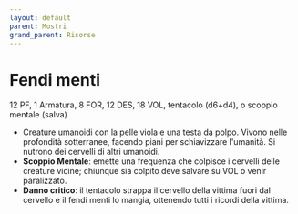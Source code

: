 ```yaml
---
layout: default
parent: Mostri
grand_parent: Risorse
---
```


# Fendi menti

12 PF, 1 Armatura, 8 FOR, 12 DES, 18 VOL, tentacolo (d6+d4), o scoppio mentale (salva)

- Creature umanoidi con la pelle viola e una testa da polpo. Vivono nelle profondità sotterranee, facendo piani per schiavizzare l'umanità. Si nutrono dei cervelli di altri umanoidi.
- **Scoppio Mentale**: emette una frequenza che colpisce i cervelli delle creature vicine; chiunque sia colpito deve salvare su VOL o venir paralizzato.
- **Danno critico**: il tentacolo strappa il cervello della vittima fuori dal cervello e il fendi menti lo mangia, ottenendo tutti i ricordi della vittima.